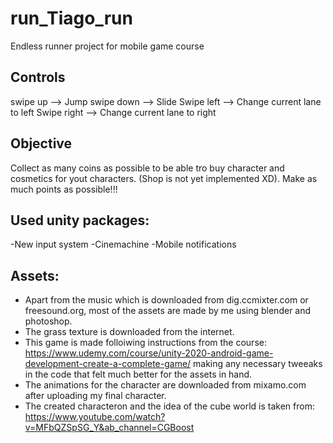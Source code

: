 # run_Tiago_run
Endless runner project for mobile game course

## Controls
swipe up    --> Jump
swipe down  --> Slide
Swipe left  --> Change current lane to left
Swipe right --> Change current lane to right

## Objective
Collect as many coins as possible to be able tro buy character and cosmetics for yout characters. (Shop is not yet implemented XD). Make as much points as possible!!!

## Used unity packages:
-New input system
-Cinemachine
-Mobile notifications

## Assets:
- Apart from the music which is downloaded from dig.ccmixter.com or freesound.org, most of the assets are made by me using blender and photoshop.
- The grass texture is downloaded from the internet.
- This game is made folloiwing instructions from the course: https://www.udemy.com/course/unity-2020-android-game-development-create-a-complete-game/ making any necessary tweeaks in the code that felt much better for the assets in hand.
- The animations for the character are downloaded from mixamo.com after uploading my final character.
- The created characteron and the idea of the cube world is taken from: https://www.youtube.com/watch?v=MFbQZSpSG_Y&ab_channel=CGBoost
 

